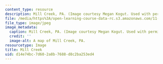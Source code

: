 ```yaml
---
content_type: resource
description: Mill Creek, PA. (Image courtesy Megan Kogut. Used with permission.)
file: /media/https%3A/open-learning-course-data-rc.s3.amazonaws.com/11-948-power-of-place-media-technology-youth-and-city-design-and-development-spring-2001/d14e74bc7d602a8b7688d8c2ba253ed4_11-948s01.jpg
file_type: image/jpeg
image_metadata:
  caption: Mill Creek, PA. (Image courtesy Megan Kogut. Used with permission.)
  credit: ''
  image-alt: A map of Mill Creek, PA.
resourcetype: Image
title: Mill Creek
uid: d14e74bc-7d60-2a8b-7688-d8c2ba253ed4
---
```

